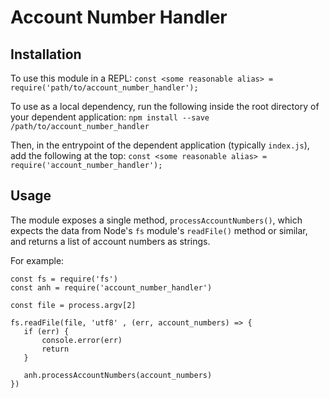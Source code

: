 # Account Number Handler
## Installation
To use this module in a REPL:
`const <some reasonable alias> = require('path/to/account_number_handler');`

To use as a local dependency, run the following inside the root directory of your dependent application:
`npm install --save /path/to/account_number_handler`

Then, in the entrypoint of the dependent application (typically `index.js`), add the following at the top:
`const <some reasonable alias> = require('account_number_handler');`

## Usage
The module exposes a single method, `processAccountNumbers()`, which expects the data from Node's `fs` module's `readFile()` method or similar, and returns a list of account numbers as strings.

For example:
```
const fs = require('fs')
const anh = require('account_number_handler')

const file = process.argv[2]

fs.readFile(file, 'utf8' , (err, account_numbers) => {
   if (err) {
       console.error(err)
       return
   }

   anh.processAccountNumbers(account_numbers)
})
```
